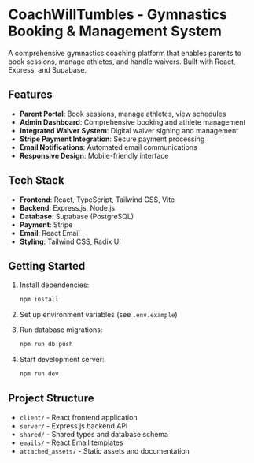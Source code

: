 # CoachWillTumbles - Gymnastics Booking & Management System

A comprehensive gymnastics coaching platform that enables parents to book sessions, manage athletes, and handle waivers. Built with React, Express, and Supabase.

## Features

- **Parent Portal**: Book sessions, manage athletes, view schedules
- **Admin Dashboard**: Comprehensive booking and athlete management
- **Integrated Waiver System**: Digital waiver signing and management
- **Stripe Payment Integration**: Secure payment processing
- **Email Notifications**: Automated email communications
- **Responsive Design**: Mobile-friendly interface

## Tech Stack

- **Frontend**: React, TypeScript, Tailwind CSS, Vite
- **Backend**: Express.js, Node.js
- **Database**: Supabase (PostgreSQL)
- **Payment**: Stripe
- **Email**: React Email
- **Styling**: Tailwind CSS, Radix UI

## Getting Started

1. Install dependencies:
   ```bash
   npm install
   ```

2. Set up environment variables (see `.env.example`)

3. Run database migrations:
   ```bash
   npm run db:push
   ```

4. Start development server:
   ```bash
   npm run dev
   ```

## Project Structure

- `client/` - React frontend application
- `server/` - Express.js backend API
- `shared/` - Shared types and database schema
- `emails/` - React Email templates
- `attached_assets/` - Static assets and documentation